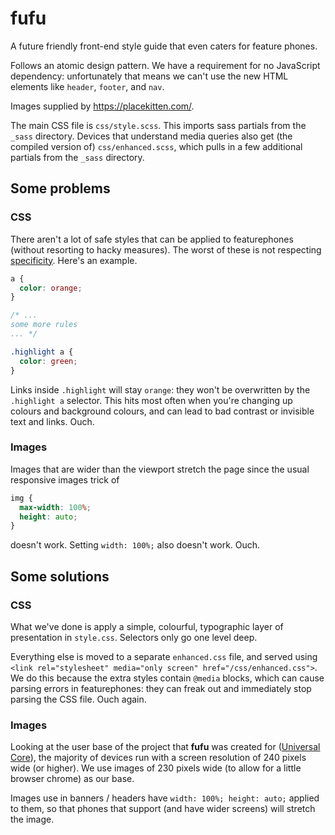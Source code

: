 # fufu

A future friendly front-end style guide that even caters for feature phones.

Follows an atomic design pattern. We have a requirement for no JavaScript dependency: unfortunately that means we can't use the new HTML elements like `header`, `footer`, and `nav`.

Images supplied by https://placekitten.com/.

The main CSS file is `css/style.scss`. This imports sass partials from the `_sass` directory. Devices that understand media queries also get (the compiled version of) `css/enhanced.scss`, which pulls in a few additional partials from the `_sass` directory.

## Some problems

### CSS

There aren't a lot of safe styles that can be applied to featurephones (without resorting to hacky measures). The worst of these is not respecting [specificity](https://developer.mozilla.org/en-US/docs/Web/CSS/Specificity). Here's an example.

```css
a {
  color: orange;
}

/* ...
some more rules
... */

.highlight a {
  color: green;
}
```

Links inside `.highlight` will stay `orange`: they won't be overwritten by the `.highlight a` selector. This hits most often when you're changing up colours and background colours, and can lead to bad contrast or invisible text and links. Ouch.

### Images

Images that are wider than the viewport stretch the page since the usual responsive images trick of

```css
img {
  max-width: 100%;
  height: auto;
}
```

doesn't work. Setting `width: 100%;` also doesn't work. Ouch.



## Some solutions

### CSS

What we've done is apply a simple, colourful, typographic layer of presentation in `style.css`. Selectors only go one level deep.

Everything else is moved to a separate `enhanced.css` file, and served using `<link rel="stylesheet" media="only screen" href="/css/enhanced.css">`. We do this because the extra styles contain `@media` blocks, which can cause parsing errors in featurephones: they can freak out and immediately stop parsing the CSS file. Ouch again.

### Images

Looking at the user base of the project that **fufu** was created for ([Universal Core](http://docs.unicore.io/)), the majority of devices run with a screen resolution of 240 pixels wide (or higher). We use images of 230 pixels wide (to allow for a little browser chrome) as our base.

Images use in banners / headers have `width: 100%; height: auto;` applied to them, so that phones that support (and have wider screens) will stretch the image.